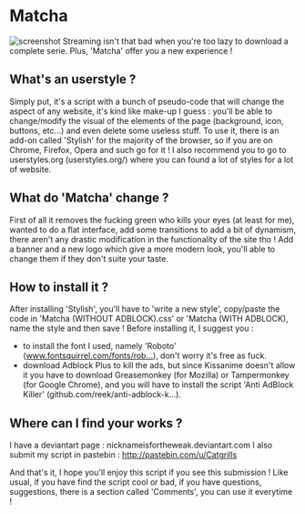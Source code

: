 # Matcha

![screenshot](http://i.imgur.com/f8xTU2d.jpg)
Streaming isn't that bad when you're too lazy to download a complete serie. Plus, 'Matcha' offer you a new experience !

What's an userstyle ?
-------------------------------

Simply put, it's a script with a bunch of pseudo-code that will change the aspect of any website, it's kind like make-up I guess : you'll be able to change/modify the visual of the elements of the page (background, icon, buttons, etc...) and even delete some useless stuff. To use it, there is an add-on called 'Stylish' for the majority of the browser, so if you are on Chrome, Firefox, Opera and such go for it ! I also recommend you to go to userstyles.org (userstyles.org/) where you can found a lot of styles for a lot of website.

What do 'Matcha' change ? 
-------------------------------

First of all it removes the fucking green who kills your eyes (at least for me), wanted to do a flat interface, add some transitions to add a bit of dynamism, there aren't any drastic modification in the functionality of the site tho ! Add a banner and a new logo which give a more modern look, you'll able to change them if they don't suite your taste.

How to install it ?
-------------------------------
After installing 'Stylish', you'll have to 'write a new style', copy/paste the code in 'Matcha (WITHOUT ADBLOCK).css' or 'Matcha (WITH ADBLOCK), name the style and then save ! Before installing it, I suggest you :

- to install the font I used, namely 'Roboto' (www.fontsquirrel.com/fonts/rob…), don't worry it's free as fuck.
- download Adblock Plus to kill the ads, but since Kissanime doesn't allow it you have to download Greasemonkey (for Mozilla) or Tampermonkey (for Google Chrome), and you will have to install the script 'Anti AdBlock Killer' (github.com/reek/anti-adblock-k…). 

Where can I find your works ?
-------------------------------
I have a deviantart page : nicknameisfortheweak.deviantart.com
I also submit my script in pastebin : http://pastebin.com/u/Catgrills

And that's it, I hope you'll enjoy this script if you see this submission ! Like usual, if you have find the script cool or bad, if you have questions, suggestions, there is a section called 'Comments', you can use it everytime !
